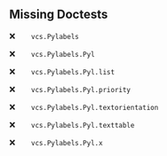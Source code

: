 Missing Doctests
----------------
:x:```    vcs.Pylabels```

:x:```    vcs.Pylabels.Pyl```

:x:```    vcs.Pylabels.Pyl.list```

:x:```    vcs.Pylabels.Pyl.priority```

:x:```    vcs.Pylabels.Pyl.textorientation```

:x:```    vcs.Pylabels.Pyl.texttable```

:x:```    vcs.Pylabels.Pyl.x```

